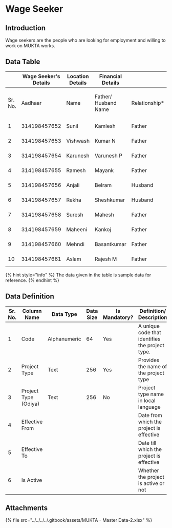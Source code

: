 # Wage Seeker

## Introduction

Wage seekers are the people who are looking for employment and willing to work on MUKTA works.

## Data Table

|         | Wage Seeker's Details | Location Details | Financial Details    |                |                 |        |                 |               |                |       |         |           |        |             |             |                           |                         |                 |             |
| ------- | --------------------- | ---------------- | -------------------- | -------------- | --------------- | ------ | --------------- | ------------- | -------------- | ----- | ------- | --------- | ------ | ----------- | ----------- | ------------------------- | ----------------------- | --------------- | ----------- |
| Sr. No. | Aadhaar               | Name             | Father/ Husband Name | Relationship\* | Date of Birth\* | Gender | Social Category | Mobile Number | Skill Category | Skill | Pincode | City\*    | Ward\* | Locality\*  | Street Name | <p>Door/<br>House No.</p> | Account holder's name\* | Accout number\* | IFSC\*      |
| 1       | 314198457652          | Sunil            | Kamlesh              | Father         | 01/03/1991      | Male   | OBC             | 7007099196    |                |       | 759001  | Dhenkanal | Ward 1 | Mahisapat   |             | 101/A/01                  | Sunil                   | 041401518941    | ICIC0000047 |
| 2       | 314198457653          | Vishwash         | Kumar N              | Father         | 01/03/1991      | Male   | OBC             | 7007099196    |                |       | 759001  | Dhenkanal | Ward 1 | Bankual     |             | 101/A/02                  | Vishwash                | 041401518942    | ICIC0000047 |
| 3       | 314198457654          | Karunesh         | Varunesh P           | Father         | 01/03/1991      | Male   | OBC             | 7007099196    |                |       | 759001  | Dhenkanal | Ward 1 | Ichhadeipur |             | 101/A/03                  | Karunesh                | 041401518943    | ICIC0000047 |
| 4       | 314198457655          | Ramesh           | Mayank               | Father         | 01/03/1991      | Male   | OBC             | 7007099196    |                |       | 759001  | Dhenkanal | Ward 1 | Bhagabanpur |             | 101/A/04                  | Ramesh                  | 041401518944    | ICIC0000047 |
| 5       | 314198457656          | Anjali           | Belram               | Husband        | 01/03/1991      | Female | GEN             | 7007099196    |                |       | 759001  | Dhenkanal | Ward 1 | Mahisapat   |             | 101/A/05                  | Anjali                  | 041401518945    | ICIC0000047 |
| 6       | 314198457657          | Rekha            | Sheshkumar           | Husband        | 01/03/1991      | Female | SC              | 7007099196    |                |       | 759001  | Dhenkanal | Ward 1 | Bankual     |             | 101/A/06                  | Rekha                   | 041401518946    | ICIC0000047 |
| 7       | 314198457658          | Suresh           | Mahesh               | Father         | 01/03/1991      | Male   | SC              | 7007099196    |                |       | 759001  | Dhenkanal | Ward 1 | Ichhadeipur |             | 101/A/07                  | Suresh                  | 041401518947    | ICIC0000047 |
| 8       | 314198457659          | Maheeni          | Kankoj               | Father         | 01/03/1991      | Male   | SC              | 7007099196    |                |       | 759001  | Dhenkanal | Ward 1 | Bhagabanpur |             | 101/A/08                  | Maheeni                 | 041401518948    | ICIC0000047 |
| 9       | 314198457660          | Mehndi           | Basantkumar          | Father         | 01/03/1991      | Female | OBC             | 7007099196    |                |       | 759001  | Dhenkanal | Ward 1 | Mahisapat   |             | 101/A/09                  | Mehndi                  | 041401518949    | ICIC0000047 |
| 10      | 314198457661          | Aslam            | Rajesh M             | Father         | 01/03/1991      | Male   | OBC             | 7007099196    |                |       | 759001  | Dhenkanal | Ward 1 | Bankual     |             | 101/A/10                  | Aslam                   | 041401518950    | ICIC0000047 |

{% hint style="info" %}
The data given in the table is sample data for reference.
{% endhint %}

## Data Definition

| Sr. No. | Column Name          | Data Type    | Data Size | Is Mandatory? | Definition/ Description                         |
| ------- | -------------------- | ------------ | --------- | ------------- | ----------------------------------------------- |
| 1       | Code                 | Alphanumeric | 64        | Yes           | A unique code that identifies the project type. |
| 2       | Project Type         | Text         | 256       | Yes           | Provides the name of the project type           |
| 3       | Project Type (Odiya) | Text         | 256       | No            | Project type name in local language             |
| 4       | Effective From       |              |           |               | Date from which the project is effective        |
| 5       | Effective To         |              |           |               | Date till which the project is effective        |
| 6       | Is Active            |              |           |               | Whether the project is active or not            |

## Attachments

{% file src="../../../../.gitbook/assets/MUKTA - Master Data-2.xlsx" %}

